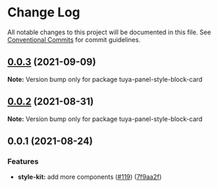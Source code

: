 # Change Log

All notable changes to this project will be documented in this file.
See [Conventional Commits](https://conventionalcommits.org) for commit guidelines.

## [0.0.3](https://github.com/tuya/tuya-panel-kit/compare/tuya-panel-style-block-card@0.0.2...tuya-panel-style-block-card@0.0.3) (2021-09-09)

**Note:** Version bump only for package tuya-panel-style-block-card





## [0.0.2](https://github.com/tuya/tuya-panel-kit/compare/tuya-panel-style-block-card@0.0.1...tuya-panel-style-block-card@0.0.2) (2021-08-31)

**Note:** Version bump only for package tuya-panel-style-block-card





## 0.0.1 (2021-08-24)


### Features

* **style-kit:** add more components ([#119](https://github.com/tuya/tuya-panel-kit/issues/119)) ([7f9aa2f](https://github.com/tuya/tuya-panel-kit/commit/7f9aa2fecf01c73760eeb88fcc09703ccef3afca))
